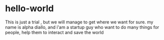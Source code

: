 # hello-world
This is just a trial , but we will manage to get where we want for sure.
my name is alpha diallo, and i'am a startup guy who want to do many things for people, help them to interact and save the world

